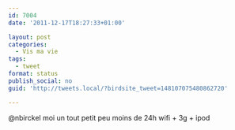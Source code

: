 ```yaml
---
id: 7004
date: '2011-12-17T18:27:33+01:00'

layout: post
categories:
  - Vis ma vie
tags:
  - tweet
format: status
publish_social: no
guid: 'http://tweets.local/?birdsite_tweet=148107075480862720'

---
```


@nbirckel moi un tout petit peu moins de 24h wifi + 3g + ipod